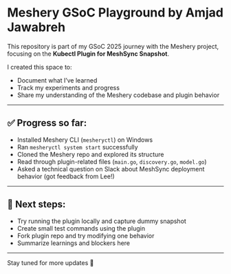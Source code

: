 # Meshery GSoC Playground by Amjad Jawabreh

This repository is part of my GSoC 2025 journey with the Meshery project, focusing on the **Kubectl Plugin for MeshSync Snapshot**.

I created this space to:
- Document what I’ve learned
- Track my experiments and progress
- Share my understanding of the Meshery codebase and plugin behavior

---

## ✅ Progress so far:

- Installed Meshery CLI (`mesheryctl`) on Windows
- Ran `mesheryctl system start` successfully
- Cloned the Meshery repo and explored its structure
- Read through plugin-related files (`main.go`, `discovery.go`, `model.go`)
- Asked a technical question on Slack about MeshSync deployment behavior (got feedback from Lee!)

---

## 🚀 Next steps:

- Try running the plugin locally and capture dummy snapshot
- Create small test commands using the plugin
- Fork plugin repo and try modifying one behavior
- Summarize learnings and blockers here

---

Stay tuned for more updates 🙌
